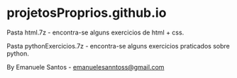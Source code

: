 ﻿# projetosProprios.github.io
 
 Pasta html.7z - encontra-se alguns exercicios de html + css.
 
 Pasta pythonExercicios.7z - encontra-se alguns exercicios praticados sobre python.
 
 By Emanuele Santos -  emanuelesanntoss@gmail.com
